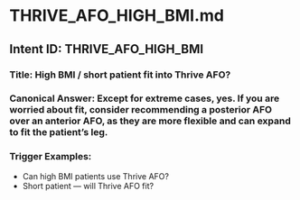 # THRIVE_AFO_HIGH_BMI.md
## Intent ID: THRIVE_AFO_HIGH_BMI
### Title: High BMI / short patient fit into Thrive AFO?
### Canonical Answer: Except for extreme cases, yes. If you are worried about fit, consider recommending a posterior AFO over an anterior AFO, as they are more flexible and can expand to fit the patient’s leg.
### Trigger Examples:
- Can high BMI patients use Thrive AFO?
- Short patient — will Thrive AFO fit?